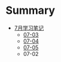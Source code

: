 # Summary

* [7月学习笔记](README.md)
   * [07-03](07-03.md)
   * [07-04](07-04.md)
   * [07-05](07-05.md)
   * 07-02


